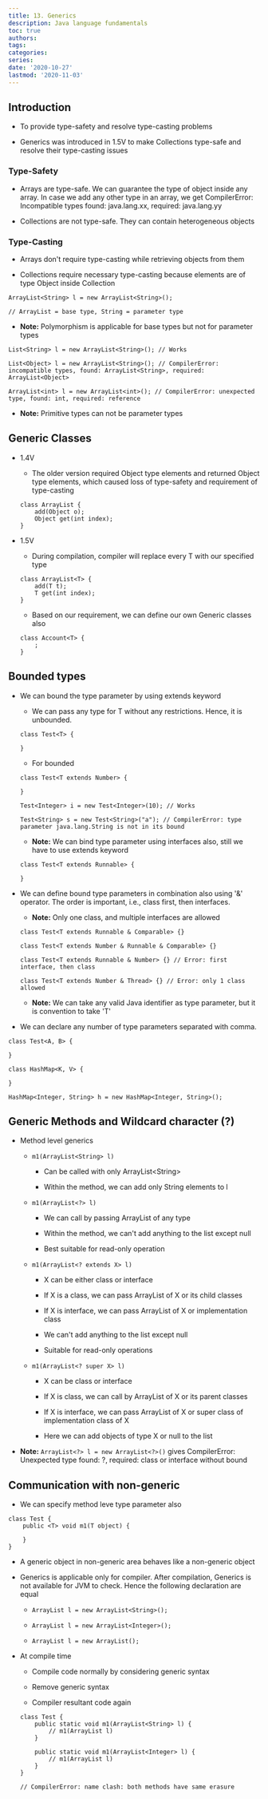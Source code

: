 ```yaml
---
title: 13. Generics
description: Java language fundamentals
toc: true
authors:
tags:
categories:
series:
date: '2020-10-27'
lastmod: '2020-11-03'
---
```


## Introduction

- To provide type-safety and resolve type-casting problems

- Generics was introduced in 1.5V to make Collections type-safe and resolve their type-casting issues

### Type-Safety

- Arrays are type-safe. We can guarantee the type of object inside any array. In case we add any other type in an array, we get CompilerError: Incompatible types found: java.lang.xx, required: java.lang.yy

- Collections are not type-safe. They can contain heterogeneous objects

### Type-Casting

- Arrays don't require type-casting while retrieving objects from them

- Collections require necessary type-casting because elements are of type Object inside Collection

```
ArrayList<String> l = new ArrayList<String>();

// ArrayList = base type, String = parameter type
```

- **Note:** Polymorphism is applicable for base types but not for parameter types

```
List<String> l = new ArrayList<String>(); // Works

List<Object> l = new ArrayList<String>(); // CompilerError: incompatible types, found: ArrayList<String>, required: ArrayList<Object>

ArrayList<int> l = new ArrayList<int>(); // CompilerError: unexpected type, found: int, required: reference
```

- **Note:** Primitive types can not be parameter types

## Generic Classes

- 1.4V

    - The older version required Object type elements and returned Object type elements, which caused loss of type-safety and requirement of type-casting

    ```
    class ArrayList {
        add(Object o);
        Object get(int index);
    }
    ```

- 1.5V

    - During compilation, compiler will replace every T with our specified type

    ```
    class ArrayList<T> {
        add(T t);
        T get(int index);
    }
    ```

    - Based on our requirement, we can define our own Generic classes also

    ```
    class Account<T> {
        ;
    }
    ```

## Bounded types

- We can bound the type parameter by using extends keyword

    - We can pass any type for T without any restrictions. Hence, it is unbounded.
    ```
    class Test<T> {
        
    }
    ```

    - For bounded

    ```
    class Test<T extends Number> {

    }

    Test<Integer> i = new Test<Integer>(10); // Works

    Test<String> s = new Test<String>("a"); // CompilerError: type parameter java.lang.String is not in its bound
    ```

    - **Note:** We can bind type parameter using interfaces also, still we have to use extends keyword

    ```
    class Test<T extends Runnable> {

    }
    ```

- We can define bound type parameters in combination also using '&' operator. The order is important, i.e., class first, then interfaces.

    - **Note:** Only one class, and multiple interfaces are allowed

    ```
    class Test<T extends Runnable & Comparable> {}

    class Test<T extends Number & Runnable & Comparable> {}

    class Test<T extends Runnable & Number> {} // Error: first interface, then class

    class Test<T extends Number & Thread> {} // Error: only 1 class allowed
    ```

    - **Note:** We can take any valid Java identifier as type parameter, but it is convention to take 'T'

- We can declare any number of type parameters separated with comma.

```
class Test<A, B> {

}

class HashMap<K, V> {

}

HashMap<Integer, String> h = new HashMap<Integer, String>();
```

## Generic Methods and Wildcard character (?)

- Method level generics

    - ```m1(ArrayList<String> l)```

        - Can be called with only ArrayList\<String\>

        - Within the method, we can add only String elements to l

    - ```m1(ArrayList<?> l)```

        - We can call by passing ArrayList of any type

        - Within the method, we can't add anything to the list except null

        - Best suitable for read-only operation

    - ```m1(ArrayList<? extends X> l)```

        - X can be either class or interface

        - If X is a class, we can pass ArrayList of X or its child classes

        - If X is interface, we can pass ArrayList of X or implementation class

        - We can't add anything to the list except null

        - Suitable for read-only operations

    - ```m1(ArrayList<? super X> l)```

        - X can be class or interface

        - If X is class, we can call by ArrayList of X or its parent classes

        - If X is interface, we can pass ArrayList of X or super class of implementation class of X

        - Here we can add objects of type X or null to the list

- **Note:** ```ArrayList<?> l = new ArrayList<?>()``` gives CompilerError: Unexpected type found: ?, required: class or interface without bound

## Communication with non-generic

- We can specify method leve type parameter also

```
class Test {
    public <T> void m1(T object) {

    }
}
```

- A generic object in non-generic area behaves like a non-generic object

- Generics is applicable only for compiler. After compilation, Generics is not available for JVM to check. Hence the following declaration are equal

    - ```ArrayList l = new ArrayList<String>();```

    - ```ArrayList l = new ArrayList<Integer>();```

    - ```ArrayList l = new ArrayList();```

- At compile time

    - Compile code normally by considering generic syntax

    - Remove generic syntax

    - Compiler resultant code again

    ```
    class Test {
        public static void m1(ArrayList<String> l) {
            // m1(ArrayList l)
        }

        public static void m1(ArrayList<Integer> l) {
            // m1(ArrayList l)
        }
    }

    // CompilerError: name clash: both methods have same erasure
    ```